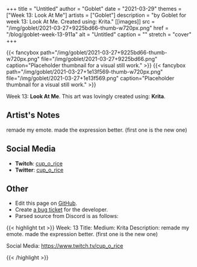 +++
title =       "Untitled"
author =      "Goblet"
date =        "2021-03-29"
themes =      ["Week 13: Look At Me"]
artists =     ["Goblet"]
description = "by Goblet for week 13: Look At Me. Created using: Krita."
[[images]]
      src = "/img/goblet/2021-03-27+9225bd66-thumb-w720px.png"
      href = "/blog/goblet-week-13-911a"
      alt = "Untitled"
      caption = ""
      stretch = "cover"
+++

{{< fancybox path="/img/goblet/2021-03-27+9225bd66-thumb-w720px.png" file="/img/goblet/2021-03-27+9225bd66.png" caption="Placeholder thumbnail for a visual still work." >}}
{{< fancybox path="/img/goblet/2021-03-27+1e13f569-thumb-w720px.png" file="/img/goblet/2021-03-27+1e13f569.png" caption="Placeholder thumbnail for a visual still work." >}}


Week 13: **Look At Me**. This art was lovingly created using: **Krita**.

## Artist's Notes

remade my emote. made the expression better. (first one is the new one)

## Social Media

- **Twitch**: <a href='https://twitch.tv/cup_o_rice' target='_blank'>cup_o_rice</a>
- **Twitter**: <a href='https://twitter.com/cup_o_rice' target='_blank'>cup_o_rice</a>

## Other

- Edit this page on [GitHub](https://github.com/teaminkling/web-refresh/edit/main/content/blog/goblet-week-13-911a.md).
- Create [a bug ticket](https://github.com/teaminkling/web-refresh/issues/new?assignees=&labels=bug&template=problem-report.md&title=) for the developer.
- Parsed source from Discord is as follows:

{{< highlight txt >}}
Week: 13
Title: 
Medium: Krita
Description: 
remade my emote. made the expression better. (first one is the new one)

Social Media: 
https://www.twitch.tv/cup_o_rice


{{< /highlight >}}